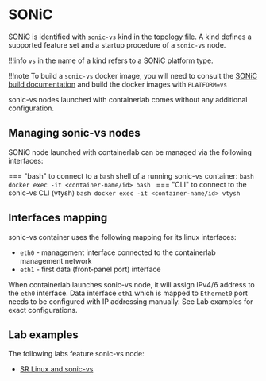 # SONiC

[SONiC](https://azure.github.io/SONiC/) is identified with `sonic-vs` kind in the [topology file](../topo-def-file.md). A kind defines a supported feature set and a startup procedure of a `sonic-vs` node.

!!!info
    `vs` in the name of a kind refers to a SONiC platform type.
    
!!!note
    To build a `sonic-vs` docker image, you will need to consult the [SONiC build documentation](https://github.com/Azure/sonic-buildimage/blob/master/README.md#usage) and build the docker images with `PLATFORM=vs`

sonic-vs nodes launched with containerlab comes without any additional configuration.

## Managing sonic-vs nodes
SONiC node launched with containerlab can be managed via the following interfaces:

=== "bash"
    to connect to a `bash` shell of a running sonic-vs container:
    ```bash
    docker exec -it <container-name/id> bash
    ```
=== "CLI"
    to connect to the sonic-vs CLI (vtysh)
    ```bash
    docker exec -it <container-name/id> vtysh
    ```


## Interfaces mapping
sonic-vs container uses the following mapping for its linux interfaces:

* `eth0` - management interface connected to the containerlab management network
* `eth1` - first data (front-panel port) interface

When containerlab launches sonic-vs node, it will assign IPv4/6 address to the `eth0` interface. Data interface `eth1` which is mapped to `Ethernet0` port needs to be configured with IP addressing manually. See Lab examples for exact configurations.

## Lab examples
The following labs feature sonic-vs node:

- [SR Linux and sonic-vs](../../lab-examples/srl-sonic.md)
